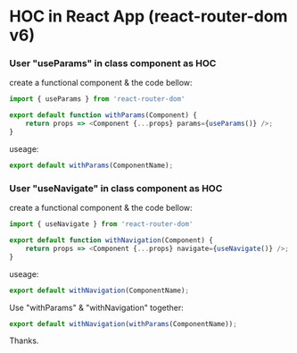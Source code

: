 # HOC in React App (react-router-dom v6)

### User "useParams" in class component as HOC
create a functional component & the code bellow:
```js
import { useParams } from 'react-router-dom'

export default function withParams(Component) {
    return props => <Component {...props} params={useParams()} />;
}  
```

useage:
```js
export default withParams(ComponentName);
```

### User "useNavigate" in class component as HOC
create a functional component & the code bellow:
```js
import { useNavigate } from 'react-router-dom'

export default function withNavigation(Component) {
    return props => <Component {...props} navigate={useNavigate()} />;
}
```

useage:
```js
export default withNavigation(ComponentName);
```

Use "withParams" & "withNavigation" together:
```js
export default withNavigation(withParams(ComponentName));
```

Thanks.